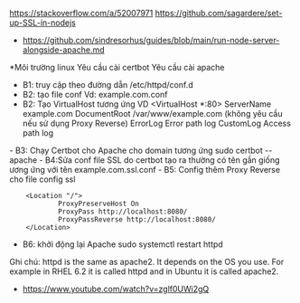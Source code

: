 https://stackoverflow.com/a/52007971
https://github.com/sagardere/set-up-SSL-in-nodejs
- https://github.com/sindresorhus/guides/blob/main/run-node-server-alongside-apache.md


*Môi trường linux
Yêu cầu cài certbot
Yêu cầu cài apache
- B1: truy cập theo đường dẫn /etc/httpd/conf.d
- B2: tạo file conf Vd: example.com.conf
- B2: Tạo VirtualHost tương ứng VD
<VirtualHost *:80>
	ServerName example.com
	DocumentRoot /var/www/example.com (không yêu cầu nếu sử dụng Proxy Reverse)
	ErrorLog  Error path log
    	CustomLog  Access path log
</VirtualHost>
- B3: Chạy Certbot cho Apache cho domain tương ứng
sudo certbot --apache
- B4:Sửa conf file SSL do certbot tạo ra thường có tên gần giống ương ứng với tên example.com.ssl.conf
- B5: Config thêm Proxy Reverse cho file config ssl

        <Location "/">
                ProxyPreserveHost On
                ProxyPass http://localhost:8080/
                ProxyPassReverse http://localhost:8080/
        </Location>
- B6: khởi động lại Apache
sudo systemctl restart httpd

Ghi chú:
httpd is the same as apache2. It depends on the OS you use. For example in RHEL 6.2 it is called httpd and in Ubuntu it is called apache2.

- https://www.youtube.com/watch?v=zglf0UWi2gQ
